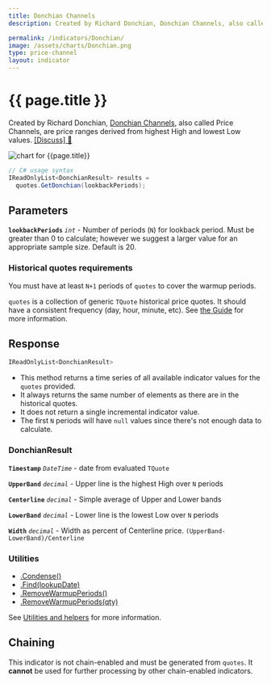 ```yaml
---
title: Donchian Channels
description: Created by Richard Donchian, Donchian Channels, also called Price Channels, are price ranges derived from highest High and lowest Low values.

permalink: /indicators/Donchian/
image: /assets/charts/Donchian.png
type: price-channel
layout: indicator
---
```


# {{ page.title }}

Created by Richard Donchian, [Donchian Channels](https://en.wikipedia.org/wiki/Donchian_channel), also called Price Channels, are price ranges derived from highest High and lowest Low values.
[[Discuss] &#128172;]({{site.github.repository_url}}/discussions/257 "Community discussion about this indicator")

![chart for {{page.title}}]({{site.baseurl}}{{page.image}})

```csharp
// C# usage syntax
IReadOnlyList<DonchianResult> results =
  quotes.GetDonchian(lookbackPeriods);
```

## Parameters

**`lookbackPeriods`** _`int`_ - Number of periods (`N`) for lookback period.  Must be greater than 0 to calculate; however we suggest a larger value for an appropriate sample size.  Default is 20.

### Historical quotes requirements

You must have at least `N+1` periods of `quotes` to cover the warmup periods.

`quotes` is a collection of generic `TQuote` historical price quotes.  It should have a consistent frequency (day, hour, minute, etc).  See [the Guide]({{site.baseurl}}/guide/#historical-quotes) for more information.

## Response

```csharp
IReadOnlyList<DonchianResult>
```

- This method returns a time series of all available indicator values for the `quotes` provided.
- It always returns the same number of elements as there are in the historical quotes.
- It does not return a single incremental indicator value.
- The first `N` periods will have `null` values since there's not enough data to calculate.

### DonchianResult

**`Timestamp`** _`DateTime`_ - date from evaluated `TQuote`

**`UpperBand`** _`decimal`_ - Upper line is the highest High over `N` periods

**`Centerline`** _`decimal`_ - Simple average of Upper and Lower bands

**`LowerBand`** _`decimal`_ - Lower line is the lowest Low over `N` periods

**`Width`** _`decimal`_ - Width as percent of Centerline price.  `(UpperBand-LowerBand)/Centerline`

### Utilities

- [.Condense()]({{site.baseurl}}/utilities#condense)
- [.Find(lookupDate)]({{site.baseurl}}/utilities#find-indicator-result-by-date)
- [.RemoveWarmupPeriods()]({{site.baseurl}}/utilities#remove-warmup-periods)
- [.RemoveWarmupPeriods(qty)]({{site.baseurl}}/utilities#remove-warmup-periods)

See [Utilities and helpers]({{site.baseurl}}/utilities#utilities-for-indicator-results) for more information.

## Chaining

This indicator is not chain-enabled and must be generated from `quotes`.  It **cannot** be used for further processing by other chain-enabled indicators.
